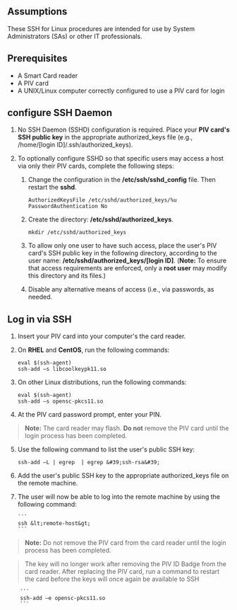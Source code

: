
## Assumptions

These SSH for Linux procedures are intended for use by System Administrators (SAs) or other IT professionals. 

## Prerequisites

  * A Smart Card reader
  * A PIV card
  * A UNIX/Linux computer correctly configured to use a PIV card for login

## configure SSH Daemon

  1. No SSH Daemon (SSHD) configuration is required. Place your **PIV card's SSH public key** in the appropriate authorized_keys file (e.g., /home/[login ID]/.ssh/authorized_keys).

  2. To optionally configure SSHD so that specific users may access a host via only their PIV cards, complete the following steps:

     1. Change the configuration in the **/etc/ssh/sshd_config** file. Then restart the **sshd**.

        ```
		AuthorizedKeysFile /etc/sshd/authorized_keys/%u
		PasswordAuthentication No
        ```

     2. Create the directory: **/etc/sshd/authorized_keys**.

        ```
		mkdir /etc/sshd/authorized_keys
        ```

     3. To allow only one user to have such access, place the user&#39;s PIV card's SSH public key in the following directory, according to the user name: **/etc/sshd/authorized_keys/[login ID]**. (**Note:** To ensure that access requirements are enforced, only a **root user** may modify this directory and its files.)  

     4. Disable any alternative means of access (i.e., via passwords, as needed.


## Log in via SSH

  1. Insert your PIV card into your computer's the card reader.
  2. On **RHEL** and **CentOS**, run the following commands:
  
        ```
		eval $(ssh-agent)
		ssh-add –s libcoolkeypk11.so
        ```

  3. On other Linux distributions, run the following commands:

        ```
		eval $(ssh-agent)
		ssh-add –s opensc-pkcs11.so
        ```

  4. At the PIV card password prompt, enter your PIN. 
  
  > **Note:**  The card reader may flash. **Do not** remove the PIV card until the login process has been completed.

  5. Use the following command to list the user&#39;s public SSH key:
  
        ```
		ssh-add –L | egrep  | egrep &#39;ssh-rsa&#39;
        ```

 6. Add the user's public SSH key to the appropriate authorized_keys file on the remote machine.
 7. The user will now be able to log into the remote machine by using the following command:
 
        ```
		ssh &lt;remote-host&gt;
        ```

  > **Note:**  Do not remove the PIV card from the card reader until the login process has been completed.

  > The key will no longer work after removing the PIV ID Badge from the card reader. After replacing the PIV card, run a command to restart the card before the keys will once again be available to SSH 

        ```
		ssh-add –e opensc-pkcs11.so
        ```
